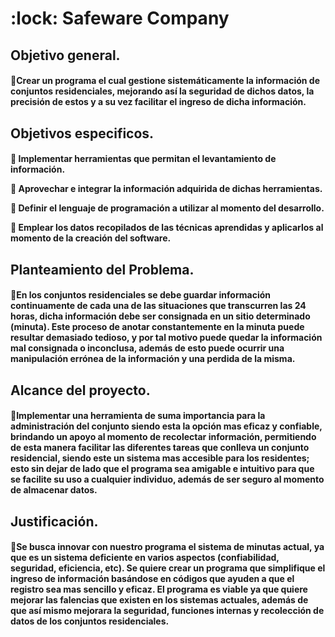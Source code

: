 <H1> :lock: Safeware Company
  
<H2> Objetivo general. 
  
<H4>
  
:small_blue_diamond:Crear un programa el cual gestione sistemáticamente la información de conjuntos residenciales, mejorando así la seguridad de dichos datos, la precisión de estos y a su vez facilitar el ingreso de dicha información.

<H2> Objetivos especificos.
  
<H4>
  
:dart: Implementar herramientas que permitan el levantamiento de información.

:dart: Aprovechar e integrar la información adquirida de dichas herramientas.

:dart: Definir el lenguaje de programación a utilizar al momento del desarrollo. 

:dart: Emplear los datos recopilados de las técnicas aprendidas y aplicarlos al momento de la creación del software. 


<h2> Planteamiento del Problema.

<H4>

:small_blue_diamond:En los conjuntos residenciales se debe guardar información continuamente de cada una de las situaciones que transcurren las 24 horas, dicha información debe ser consignada en un sitio determinado (minuta). Este proceso de anotar constantemente en la minuta puede resultar demasiado tedioso, y por tal motivo puede quedar la información mal consignada o inconclusa, además de esto puede ocurrir una manipulación errónea de la información y una perdida de la misma.

<h2> Alcance del proyecto. 
  
<H4>
  
:small_blue_diamond:Implementar una herramienta de suma importancia para la administración del conjunto siendo esta la opción mas eficaz y confiable, brindando un apoyo al momento de recolectar información, permitiendo de esta manera facilitar las diferentes tareas que conlleva un conjunto residencial, siendo este un sistema mas accesible para los residentes; esto sin dejar de lado que el programa sea amigable e intuitivo para que se facilite su uso a cualquier individuo, además de ser seguro al momento de almacenar datos.


<h2> Justificación.
  
<H4>
  
:small_blue_diamond:Se busca innovar con nuestro programa el sistema de minutas actual, ya que es un sistema deficiente en varios aspectos (confiabilidad, seguridad, eficiencia, etc). Se quiere crear un programa que simplifique el ingreso de información basándose en códigos que ayuden a que el registro sea mas sencillo y eficaz.
El programa es viable ya que quiere mejorar las falencias que existen en los sistemas actuales, además de que así mismo mejorara la seguridad, funciones internas y recolección de datos de los conjuntos residenciales.
